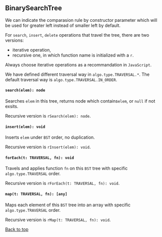 <a name="t"></a>

<a name="binarysearchtree"></a>
## BinarySearchTree
We can indicate the comparasion rule by constructor parameter which 
will be used for greater left instead of smaller left by default.

For `search`, `insert`, `delete` operations that travel the tree, 
there are two versions:

* iterative operation, 
* recursive one, in which function name is initialized with a `r`.

Always choose iterative operations as a recommandation in `JavaScript`.

<!--And, here is definition for some properties of tree, -->
<!--according to Wikipedia -->
<!--([Terminology of Tree on Wikipedia] [1]):-->

<!-- The height of a node is the length of the longest downward path to a leaf from that node. -->
<!-- -->
<!--The depth of a node is the length of the path to its root (i.e., its root path). The root node has depth zero, leaf nodes have height zero.-->
<!-- -->
<!-- The height of the root is the height of the tree. An empty tree (tree with no nodes, if such are allowed) has depth and height `−1`.-->

We have defined different traversal way in `algo.type.TRAVERSAL.*`. 
The default traversal way is `algo.type.TRAVERSAL.IN_ORDER`.

#### `search(elem): node`
Searches `elem` in this tree, returns node which contains`elem`, or `null` if not exsits.

Recursive version is `rSearch(elem): node`.

#### `insert(elem): void`
Inserts `elem` under `BST` order, no duplication.

Recursive version is `rInsert(elem): void`.

#### `forEach(t: TRAVERSAL, fn): void`
Travels and applies function `fn` on this `BST` tree with specific `algo.type.TRAVERSAL` order.

Recursive version is `rForEach(t: TRAVERSAL, fn): void`.

#### `map(t: TRAVERSAL, fn): [any]`
Maps each element of this `BST` tree into an array with specific `algo.type.TRAVERSAL` order.

Recursive version is `rMap(t: TRAVERSAL, fn): void`.

[Back to top](#t)

<!--[1]: https://en.wikipedia.org/wiki/Tree_(data_structure)#Terminology "Tree Term"-->